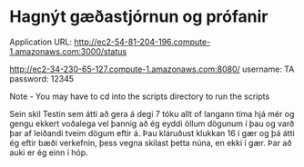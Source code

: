 # Hagnýt gæðastjórnun og prófanir
Application URL:
http://ec2-54-81-204-196.compute-1.amazonaws.com:3000/status

http://ec2-34-230-65-127.compute-1.amazonaws.com:8080/
username: TA
password: 12345

Note - You may have to cd into the scripts directory to run the scripts

Sein skil 
Testin sem átti að gera á degi 7 tóku allt of langann tíma hjá mér og gengu ekkert voðalega vel
þannig að ég eyddi öllum dögunum í þau og varð þar af leiðandi tveim dögum eftir á.
Þau kláruðust klukkan 16 í gær og þá átti ég eftir bæði verkefnin, þess vegna skilast þetta
núna, en ekki í gær. Þar að auki er ég einn í hóp.

